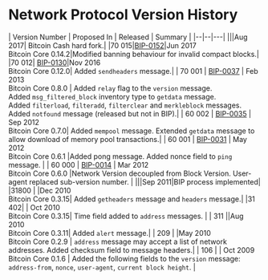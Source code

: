 # Network Protocol Version History
| Version Number | Proposed In | Released | Summary |
|--|--|---|
|||Aug 2017| Bitcoin Cash hard fork.|
|70 015|[BIP-0152](/history/bips)|Jun 2017<BR>Bitcoin Core 0.14.2|Modified banning behaviour for invalid compact blocks.|
|70 012| [BIP-0130](/history/bips)|Nov 2016<BR>Bitcoin Core 0.12.0| Added `sendheaders` message.|
| 70 001 | [BIP-0037](/history/bips) | Feb 2013<br> Bitcoin Core 0.8.0 | Added `relay` flag to the `version` message.<br>Added `msg_filtered_block` inventory type to `getdata` message.<BR> Added `filterload`, `filteradd`, `filterclear` and `merkleblock` messages.<BR>Added `notfound` message (released but not in BIP).|
| 60 002 | [BIP-0035](/history/bips) | Sep 2012<br> Bitcoin Core 0.7.0| Added `mempool` message. Extended `getdata` message to allow download of memory pool transactions.|
| 60 001 | [BIP-0031](/history/bips) | May 2012<br> Bitcoin Core 0.6.1 |Added pong message. Added nonce field to `ping` message. |
| 60 000  | [BIP-0014](/history/bips) | Mar 2012<br> Bitcoin Core 0.6.0 |Network Version decoupled from Block Version.  User-agent replaced sub-version number. |
|||Sep 2011|BIP process implemented|
|31800 | |Dec 2010<br> Bitcoin Core 0.3.15| Added `getheaders` message and `headers` message.|
|31 402|  | Oct 2010<br> Bitcoin Core 0.3.15| Time field added to `address` messages. |
| 311 ||Aug 2010<Br>Bitcoin Core 0.3.11| Added `alert` message.|
| 209 |  |May 2010<br>Bitcoin Core 0.2.9 | `address` message may accept a list of network addresses. Added checksum field to message headers.|
| 106 |  | Oct 2009<br> Bitcoin Core 0.1.6 | Added the following fields to the `version` message: `address-from`, `nonce`, `user-agent`, `current block height`. |
